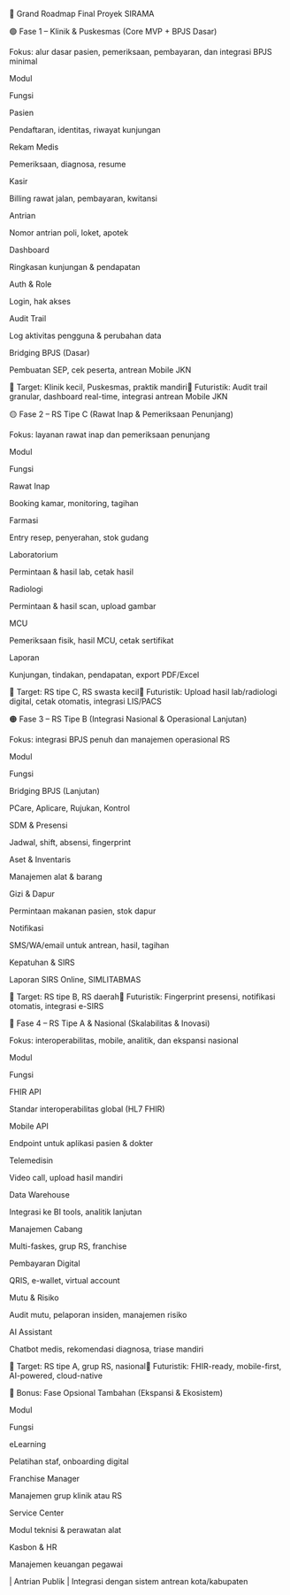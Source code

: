 🧭 Grand Roadmap Final Proyek SIRAMA

🟢 Fase 1 – Klinik & Puskesmas (Core MVP + BPJS Dasar)

Fokus: alur dasar pasien, pemeriksaan, pembayaran, dan integrasi BPJS minimal

Modul

Fungsi

Pasien

Pendaftaran, identitas, riwayat kunjungan

Rekam Medis

Pemeriksaan, diagnosa, resume

Kasir

Billing rawat jalan, pembayaran, kwitansi

Antrian

Nomor antrian poli, loket, apotek

Dashboard

Ringkasan kunjungan & pendapatan

Auth & Role

Login, hak akses

Audit Trail

Log aktivitas pengguna & perubahan data

Bridging BPJS (Dasar)

Pembuatan SEP, cek peserta, antrean Mobile JKN

🧠 Target: Klinik kecil, Puskesmas, praktik mandiri🧠 Futuristik: Audit trail granular, dashboard real-time, integrasi antrean Mobile JKN

🟡 Fase 2 – RS Tipe C (Rawat Inap & Pemeriksaan Penunjang)

Fokus: layanan rawat inap dan pemeriksaan penunjang

Modul

Fungsi

Rawat Inap

Booking kamar, monitoring, tagihan

Farmasi

Entry resep, penyerahan, stok gudang

Laboratorium

Permintaan & hasil lab, cetak hasil

Radiologi

Permintaan & hasil scan, upload gambar

MCU

Pemeriksaan fisik, hasil MCU, cetak sertifikat

Laporan

Kunjungan, tindakan, pendapatan, export PDF/Excel

🧠 Target: RS tipe C, RS swasta kecil🧠 Futuristik: Upload hasil lab/radiologi digital, cetak otomatis, integrasi LIS/PACS

🟠 Fase 3 – RS Tipe B (Integrasi Nasional & Operasional Lanjutan)

Fokus: integrasi BPJS penuh dan manajemen operasional RS

Modul

Fungsi

Bridging BPJS (Lanjutan)

PCare, Aplicare, Rujukan, Kontrol

SDM & Presensi

Jadwal, shift, absensi, fingerprint

Aset & Inventaris

Manajemen alat & barang

Gizi & Dapur

Permintaan makanan pasien, stok dapur

Notifikasi

SMS/WA/email untuk antrean, hasil, tagihan

Kepatuhan & SIRS

Laporan SIRS Online, SIMLITABMAS

🧠 Target: RS tipe B, RS daerah🧠 Futuristik: Fingerprint presensi, notifikasi otomatis, integrasi e-SIRS

🔴 Fase 4 – RS Tipe A & Nasional (Skalabilitas & Inovasi)

Fokus: interoperabilitas, mobile, analitik, dan ekspansi nasional

Modul

Fungsi

FHIR API

Standar interoperabilitas global (HL7 FHIR)

Mobile API

Endpoint untuk aplikasi pasien & dokter

Telemedisin

Video call, upload hasil mandiri

Data Warehouse

Integrasi ke BI tools, analitik lanjutan

Manajemen Cabang

Multi-faskes, grup RS, franchise

Pembayaran Digital

QRIS, e-wallet, virtual account

Mutu & Risiko

Audit mutu, pelaporan insiden, manajemen risiko

AI Assistant

Chatbot medis, rekomendasi diagnosa, triase mandiri

🧠 Target: RS tipe A, grup RS, nasional🧠 Futuristik: FHIR-ready, mobile-first, AI-powered, cloud-native

🧠 Bonus: Fase Opsional Tambahan (Ekspansi & Ekosistem)

Modul

Fungsi

eLearning

Pelatihan staf, onboarding digital

Franchise Manager

Manajemen grup klinik atau RS

Service Center

Modul teknisi & perawatan alat

Kasbon & HR

Manajemen keuangan pegawai

| Antrian Publik | Integrasi dengan sistem antrean kota/kabupaten
